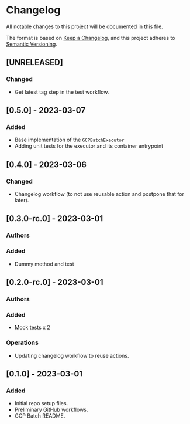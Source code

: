 # Changelog

All notable changes to this project will be documented in this file.

The format is based on [Keep a Changelog](https://keepachangelog.com/en/1.0.0/),
and this project adheres to [Semantic Versioning](https://semver.org/spec/v2.0.0.html).

## [UNRELEASED]

### Changed

- Get latest tag step in the test workflow.

## [0.5.0] - 2023-03-07

### Added

- Base implementation of the `GCPBatchExecutor`
- Adding unit tests for the executor and its container entrypoint

## [0.4.0] - 2023-03-06

### Changed

- Changelog workflow (to not use reusable action and postpone that for later).

## [0.3.0-rc.0] - 2023-03-01

### Authors



### Added

- Dummy method and test

## [0.2.0-rc.0] - 2023-03-01

### Authors



### Added

- Mock tests x 2

### Operations

- Updating changelog workflow to reuse actions.

## [0.1.0] - 2023-03-01


### Added

- Initial repo setup files.
- Preliminary GitHub workflows.
- GCP Batch README.
